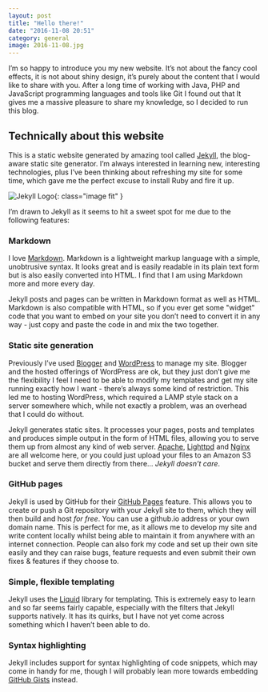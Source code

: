 ```yaml
---
layout: post
title: "Hello there!"
date: "2016-11-08 20:51"
category: general
image: 2016-11-08.jpg
---
```

I’m so happy to introduce you my new website. It’s not about the fancy cool effects, it is not about shiny design, it’s purely about the content that I would like to share with you. After a long time of working with Java, PHP and JavaScript programming languages and tools like Git I found out that It gives me a massive pleasure to share my knowledge, so I decided to run this blog.

## Technically about this website

This is a static website generated by amazing tool called [Jekyll](http://jekyllrb.com), the blog-aware static site generator. I’m always interested in learning new, interesting technologies, plus I’ve been thinking about refreshing my site for some time, which gave me the perfect excuse to install Ruby and fire it up.

![Jekyll Logo](http://jekyllrb.com/img/logo-2x.png){: class="image fit" }

I’m drawn to Jekyll as it seems to hit a sweet spot for me due to the following features:

### Markdown

I love [Markdown](https://en.wikipedia.org/wiki/Markdown). Markdown is a lightweight markup language with a simple, unobtrusive syntax. It looks great and is easily readable in its plain text form but is also easily converted into HTML. I find that I am using Markdown more and more every day.

Jekyll posts and pages can be written in Markdown format as well as HTML. Markdown is also compatible with HTML, so if you ever get some "widget" code that you want to embed on your site you don’t need to convert it in any way - just copy and paste the code in and mix the two together.

### Static site generation

Previously I’ve used [Blogger](https://www.blogger.com) and [WordPress](https://wordpress.org) to manage my site. Blogger and the hosted offerings of WordPress are ok, but they just don’t give me the flexibility I feel I need to be able to modify my templates and get my site running exactly how I want - there’s always some kind of restriction. This led me to hosting WordPress, which required a LAMP style stack on a server somewhere which, while not exactly a problem, was an overhead that I could do without.

Jekyll generates static sites. It processes your pages, posts and templates and produces simple output in the form of HTML files, allowing you to serve them up from almost any kind of web server. [Apache](https://httpd.apache.org), [Lighttpd](https://www.lighttpd.net) and [Nginx](https://www.nginx.com) are all welcome here, or you could just upload your files to an Amazon S3 bucket and serve them directly from there... *Jekyll doesn’t care*.

### GitHub pages

Jekyll is used by GitHub for their [GitHub Pages](https://pages.github.com) feature. This allows you to create or push a Git repository with your Jekyll site to them, which they will then build and host *for free*. You can use a github.io address or your own domain name. This is perfect for me, as it allows me to develop my site and write content locally whilst being able to maintain it from anywhere with an internet connection. People can also fork my code and set up their own site easily and they can raise bugs, feature requests and even submit their own fixes & features if they choose to.

### Simple, flexible templating

Jekyll uses the [Liquid](http://liquidmarkup.org) library for templating. This is extremely easy to learn and so far seems fairly capable, especially with the filters that Jekyll supports natively. It has its quirks, but I have not yet come across something which I haven’t been able to do.

### Syntax highlighting

Jekyll includes support for syntax highlighting of code snippets, which may come in handy for me, though I will probably lean more towards embedding [GitHub Gists](https://gist.github.com) instead.
